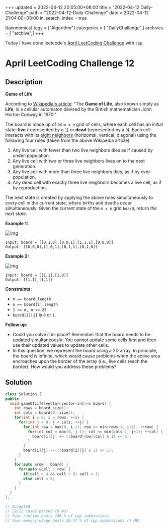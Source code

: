+++
updated = 2022-04-12 20:05:00+08:00
title = "2022-04-12 Daily-Challenge"
path = "2022-04-12-Daily-Challenge"
date = 2022-04-12 21:04:00+08:00
in_search_index = true

[taxonomies]
tags = ["Algorithm"]
categories = [ "DailyChallenge",]
archives = [ "archive",]
+++

Today I have done leetcode's [April LeetCoding Challenge](https://leetcode.com/problems/game-of-life/) with `cpp`.

<!-- more -->

# April LeetCoding Challenge 12

## Description

**Game of Life**

According to [Wikipedia's article](https://en.wikipedia.org/wiki/Conway's_Game_of_Life): "The **Game of Life**, also known simply as **Life**, is a cellular automaton devised by the British mathematician John Horton Conway in 1970."

The board is made up of an `m x n` grid of cells, where each cell has an initial state: **live** (represented by a `1`) or **dead** (represented by a `0`). Each cell interacts with its [eight neighbors](https://en.wikipedia.org/wiki/Moore_neighborhood) (horizontal, vertical, diagonal) using the following four rules (taken from the above Wikipedia article):

1. Any live cell with fewer than two live neighbors dies as if caused by under-population.
2. Any live cell with two or three live neighbors lives on to the next generation.
3. Any live cell with more than three live neighbors dies, as if by over-population.
4. Any dead cell with exactly three live neighbors becomes a live cell, as if by reproduction.

The next state is created by applying the above rules  simultaneously to every cell in the current state, where births and  deaths occur simultaneously. Given the current state of the `m x n` grid `board`, return *the next state*.

 

**Example 1:**

![img](https://assets.leetcode.com/uploads/2020/12/26/grid1.jpg)

```
Input: board = [[0,1,0],[0,0,1],[1,1,1],[0,0,0]]
Output: [[0,0,0],[1,0,1],[0,1,1],[0,1,0]]
```

**Example 2:**

![img](https://assets.leetcode.com/uploads/2020/12/26/grid2.jpg)

```
Input: board = [[1,1],[1,0]]
Output: [[1,1],[1,1]]
```

 

**Constraints:**

- `m == board.length`
- `n == board[i].length`
- `1 <= m, n <= 25`
- `board[i][j]` is `0` or `1`.

 

**Follow up:**

- Could you solve it in-place? Remember that the board needs to be  updated simultaneously: You cannot update some cells first and then use  their updated values to update other cells.
- In this question, we represent the board using a 2D array. In  principle, the board is infinite, which would cause problems when the  active area encroaches upon the border of the array (i.e., live cells  reach the border). How would you address these problems?

## Solution

``` cpp
class Solution {
public:
  void gameOfLife(vector<vector<int>>& board) {
    int rows = board.size();
    int cols = board[0].size();
    for(int i = 0; i < rows; ++i) {
      for(int j = 0; j < cols; ++j) {
        for(int row = max(0, i-1); row <= min(rows-1, i+1); ++row) {
          for(int col = max(0, j-1); col <= min(cols-1, j+1); ++col) {
            board[i][j] += ((board[row][col] & 1) << 1);
          }
        }
        board[i][j] -= ((board[i][j] & 1) << 1);
      }
    }
    for(auto &row : board) {
      for(auto &cell : row) {
        if(cell > 4 && cell < 8) cell = 1;
        else cell = 0;
      }
    }
  }
};

// Accepted
// 22/22 cases passed (0 ms)
// Your runtime beats 100 % of cpp submissions
// Your memory usage beats 20.27 % of cpp submissions (7 MB)
```
